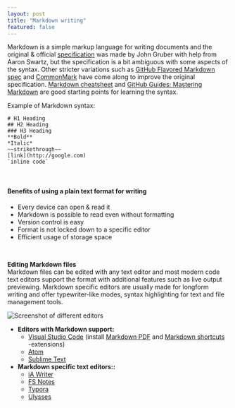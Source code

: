 ```yaml
---
layout: post
title: "Markdown writing"
featured: false
---
```


Markdown is a simple markup language for writing documents and the original & official [specification](https://daringfireball.net/projects/markdown/syntax) was made by John Gruber with help from Aaron Swartz, but the specification is a bit ambiguous with some aspects of the syntax. Other stricter variations such as [GitHub Flavored Markdown spec](https://github.github.com/gfm/) and [CommonMark](https://commonmark.org/) have come along to improve the original specification. [Markdown cheatsheet](https://github.com/adam-p/markdown-here/wiki/Markdown-Cheatsheet) and [GitHub Guides: Mastering Markdown](https://guides.github.com/features/mastering-markdown/) are good starting points for learning the syntax.

Example of Markdown syntax:

```
# H1 Heading
## H2 Heading
### H3 Heading
**‌Bold**
*‌Italic*
~~strikethrough~~
[link](http://google.com)
`inline code`
```

<br/>

#### Benefits of using a plain text format for writing

-   Every device can open & read it
-   Markdown is possible to read even without formatting
-   Version control is easy
-   Format is not locked down to a specific editor
-   Efficient usage of storage space

<br/>

**Editing Markdown files** <br/>
Markdown files can be edited with any text editor and most modern code text editors support the format with additional features such as live output previewing. Markdown specific editors are usually made for longform writing and offer typewriter-like modes, syntax highlighting for text and file management tools.

![Screenshot of different editors]({{site.baseurl}}/images/posts/2020-05-09_scr.png)

-   **Editors with Markdown support:**
    -   [Visual Studio Code](https://code.visualstudio.com/) (install [Markdown PDF](https://marketplace.visualstudio.com/items?itemName=yzane.markdown-pdf) and [Markdown shortcuts](https://marketplace.visualstudio.com/items?itemName=mdickin.markdown-shortcuts) -extensions)
    -   [Atom](https://atom.io/)
    -   [Sublime Text](https://www.sublimetext.com/)
-   **Markdown specific text editors::**
    -   [iA Writer](https://ia.net/writer)
    -   [FS Notes](https://fsnot.es/)
    -   [Typora](https://typora.io/)
    -   [Ulysses](https://ulysses.app/)
